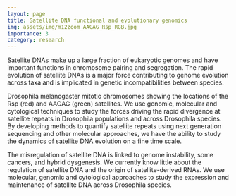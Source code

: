 ```yaml
---
layout: page
title: Satellite DNA functional and evolutionary genomics
img: assets/img/m12zoom_AAGAG_Rsp_RGB.jpg
importance: 3
category: research
---
```


Satellite DNAs make up a large fraction of eukaryotic genomes and have important functions in chromosome pairing and segregation. The rapid evolution of satellite DNAs is a major force contributing to genome evolution across taxa and is implicated in genetic incompatibilities between species.

Drosophila melanogaster mitotic chromosomes showing the locations of the Rsp (red) and AAGAG (green) satellites.
We use genomic, molecular and cytological techniques to study the forces driving the rapid divergence at satellite repeats in Drosophila populations and across Drosophila species. By developing methods to quantify satellite repeats using next generation sequencing and other molecular approaches, we have the ability to study the dynamics of satellite DNA evolution on a fine time scale.

The misregulation of satellite DNA is linked to genome instability, some cancers, and hybrid dysgenesis. We currently know little about the regulation of satellite DNA and the origin of satellite-derived RNAs. We use molecular, genomic and cytological approaches to study the expression and maintenance of satellite DNA across Drosophila species.

